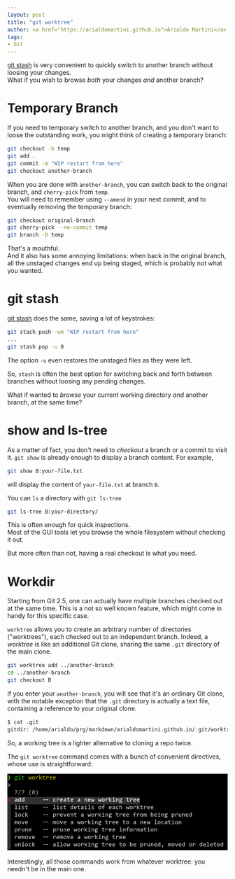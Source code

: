 ```yaml
---
layout: post
title: "git worktree"
author: <a href="https://arialdomartini.github.io">Arialdo Martini</a>
tags:
- Git
---
```

[git stash][git-stash] is very convenient to quickly *switch* to another branch without loosing your changes.<br/>
What if you wish to browse *both* your changes *and* another branch?

<!--more-->
# Temporary Branch
If you need to temporary switch to another branch, and you don't want to loose the outstanding work, you might think of creating a temporary branch:

```bash
git checkout -b temp
git add .
git commit -m "WIP restart from here"
git checkout another-branch
```

When you are done with `another-branch`, you can switch back to the original branch, and `cherry-pick` from `temp`.<br/>
You will need to remember using `--amend` in your next commit, and to eventually removing the temporary branch:

```bash
git checkout original-branch
git cherry-pick --no-commit temp
git branch -D temp
```

That's a mouthful.<br/>
And it also has some annoying limitations: when back in the original branch, all the unstaged changes end up being staged, which is probably not what you wanted.


# git stash
[git stash][git-stash] does the same, saving a lot of keystrokes:

```bash
git stach push -um "WIP restart from here"
...
git stash pop -u 0
```

The option `-u` even restores the unstaged files as they were left.

So, `stash` is often the best option for switching back and forth between branches without loosing any pending changes.

What if wanted to *browse* your current working directory *and* another branch, at the same time?


# show and ls-tree
As a matter of fact, you don't need to *checkout* a branch or a commit to visit it. `git show` is already enough to display a branch content. For example,

```bash
git show B:your-file.txt
```

will display the content of `your-file.txt` at branch `B`.

You can `ls` a directory with `git ls-tree`

```bash
git ls-tree B:your-directory/
```
 
This is often enough for quick inspections.<br/> 
Most of the GUI tools let you browse the whole filesystem without checking it out. 
 
But more often than not, having a real checkout is what you need.


# Workdir
Starting from Git 2.5, one can actually have multiple branches checked out at the same time. This is a not so well known feature, which might come in handy for this specific case.

`worktree` allows you to create an arbitrary number of directories ("worktrees"), each checked out to an independent branch. Indeed, a *worktree* is like an additional Git clone, sharing the same `.git` directory of the main clone.


```bash
git worktree add ../another-branch
cd ../another-branch
git checkout B
```

If you enter your `another-branch`, you will see that it's an ordinary Git clone, with the notable exception that the `.git` directory is actually a text file, containing a reference to your original clone. 

```bash
$ cat .git
gitdir: /home/arialdo/prg/markdown/arialdomartini.github.io/.git/worktrees/another-branch
```

So, a working tree is a lighter alternative to cloning a repo twice.

The `git worktree` command comes with a bunch of convenient directives, whose use is straightforward: 

![The available options in git-worktree](static/img/git-worktree/git-worktree.png)

Interestingly, all those commands work from whatever worktree: you needn't be in the main one.

[git-stash]: https://www.git-scm.com/docs/git-stash
